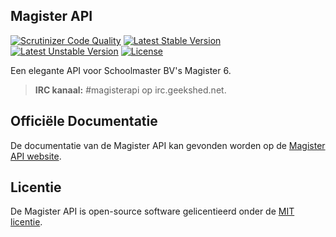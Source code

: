 ## Magister API
[![Scrutinizer Code Quality](https://scrutinizer-ci.com/g/Stanvk/Magister/badges/quality-score.png?b=master)](https://scrutinizer-ci.com/g/Stanvk/Magister/?branch=master)
[![Latest Stable Version](https://poser.pugx.org/stanvk/magister/v/stable.svg)](https://packagist.org/packages/stanvk/magister)
[![Latest Unstable Version](https://poser.pugx.org/stanvk/magister/v/unstable.svg)](https://packagist.org/packages/stanvk/magister)
[![License](https://poser.pugx.org/stanvk/magister/license.svg)](https://packagist.org/packages/stanvk/magister)

Een elegante API voor Schoolmaster BV's Magister 6.

> **IRC kanaal:** #magisterapi op irc.geekshed.net.

## Officiële Documentatie

De documentatie van de Magister API kan gevonden worden op de [Magister API website](http://www.magister-api.nl).

## Licentie

De Magister API is open-source software gelicentieerd onder de [MIT licentie](http://opensource.org/licenses/MIT).
